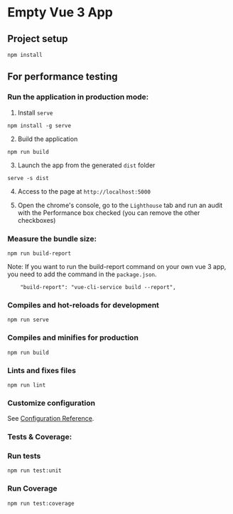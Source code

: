 # Empty Vue 3 App

## Project setup
```
npm install
```

## For performance testing 

### Run the application in production mode:

1) Install `serve` 
```
npm install -g serve
```

2) Build the application
```
npm run build
```

3) Launch the app from the generated `dist` folder
```
serve -s dist
```

4) Access to the page at `http://localhost:5000`

5) Open the chrome's console, go to the `Lighthouse` tab and run an audit with the Performance box checked (you can remove the other checkboxes)

### Measure the bundle size:

```
npm run build-report
```

Note: If you want to run the build-report command on your own vue 3 app, you need to add the command in the `package.json`.
```
    "build-report": "vue-cli-service build --report",
```

### Compiles and hot-reloads for development
```
npm run serve
```

### Compiles and minifies for production
```
npm run build
```

### Lints and fixes files
```
npm run lint
```

### Customize configuration
See [Configuration Reference](https://cli.vuejs.org/config/).

### Tests & Coverage:

### Run tests

```
npm run test:unit
```

### Run Coverage

```
npm run test:coverage
```


